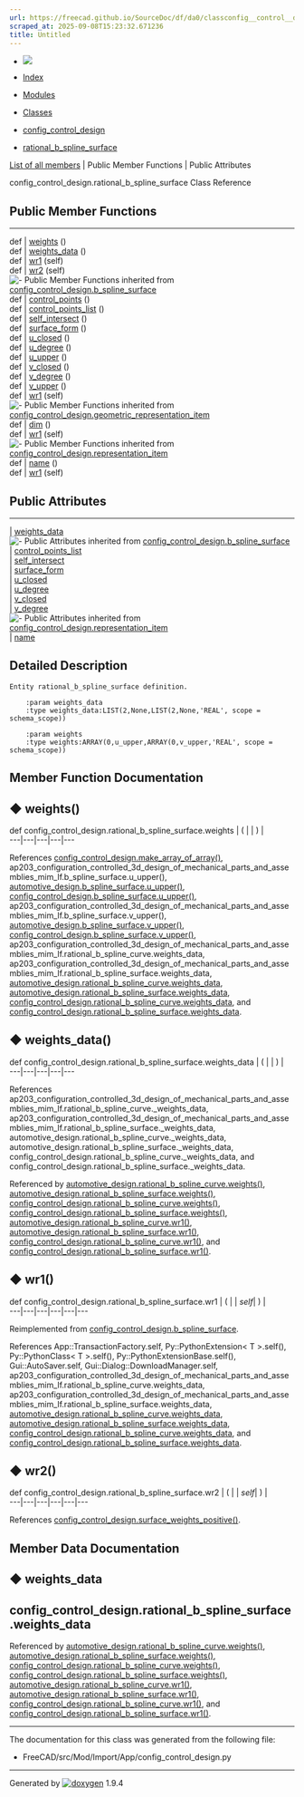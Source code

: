 ```yaml
---
url: https://freecad.github.io/SourceDoc/df/da0/classconfig__control__design_1_1rational__b__spline__surface.html
scraped_at: 2025-09-08T15:23:32.671236
title: Untitled
---
```


  * [ ![](https://www.freecad.org/svg/logo-freecad.svg) ](https://freecadweb.org "FreeCAD")
  * [Index](../../index.html "Index")
  * [Modules](../../modules.html "Modules list")
  * [Classes](../../annotated.html "Annotated list")

  * [config_control_design](../../d4/d07/namespaceconfig__control__design.html)
  * [rational_b_spline_surface](../../df/da0/classconfig__control__design_1_1rational__b__spline__surface.html)

[List of all members](../../db/d36/classconfig__control__design_1_1rational__b__spline__surface-members.html) | Public Member Functions | Public Attributes

config_control_design.rational_b_spline_surface Class Reference

##  Public Member Functions  
  
---  
def | [weights](../../df/da0/classconfig__control__design_1_1rational__b__spline__surface.html#a9e7f71b84fad72fa4dceb4cc12bad9a3) ()  
def | [weights_data](../../df/da0/classconfig__control__design_1_1rational__b__spline__surface.html#a4413c6cd67fa65a3093e39dfc9b4e852) ()  
def | [wr1](../../df/da0/classconfig__control__design_1_1rational__b__spline__surface.html#a21c1bb1a384a79e5ef50126d0c2cb71c) (self)  
def | [wr2](../../df/da0/classconfig__control__design_1_1rational__b__spline__surface.html#a94043262dbab6dda6cffa8fec5fdac10) (self)  
![-](../../closed.png) Public Member Functions inherited from
[config_control_design.b_spline_surface](../../de/d46/classconfig__control__design_1_1b__spline__surface.html)  
def | [control_points](../../de/d46/classconfig__control__design_1_1b__spline__surface.html#a7f30f922cfccbabe89073ee253a944c8) ()  
def | [control_points_list](../../de/d46/classconfig__control__design_1_1b__spline__surface.html#aa1b366e31d899cc417b08134279a8459) ()  
def | [self_intersect](../../de/d46/classconfig__control__design_1_1b__spline__surface.html#a77049c5d51fcf17d3c88bc98e1416784) ()  
def | [surface_form](../../de/d46/classconfig__control__design_1_1b__spline__surface.html#a39242e3b85687eae585e8db328338564) ()  
def | [u_closed](../../de/d46/classconfig__control__design_1_1b__spline__surface.html#a83e156fa2166dc68779e732b6250f870) ()  
def | [u_degree](../../de/d46/classconfig__control__design_1_1b__spline__surface.html#a5aa6d146290b53d4041fc98ffe107e8a) ()  
def | [u_upper](../../de/d46/classconfig__control__design_1_1b__spline__surface.html#ab949a61fc35271f21ccf0ff96cf04d34) ()  
def | [v_closed](../../de/d46/classconfig__control__design_1_1b__spline__surface.html#a7ef022464052dcf1c043bdd9be33c6f5) ()  
def | [v_degree](../../de/d46/classconfig__control__design_1_1b__spline__surface.html#ac17b44aa0c54c80f63537307536a1234) ()  
def | [v_upper](../../de/d46/classconfig__control__design_1_1b__spline__surface.html#a07480bbc0bba2230d560575ab0a41c2b) ()  
def | [wr1](../../de/d46/classconfig__control__design_1_1b__spline__surface.html#a7b8fa4169157c5e5b779fdc1bfbbeb97) (self)  
![-](../../closed.png) Public Member Functions inherited from
[config_control_design.geometric_representation_item](../../d3/d18/classconfig__control__design_1_1geometric__representation__item.html)  
def | [dim](../../d3/d18/classconfig__control__design_1_1geometric__representation__item.html#aac385fb99d009b699d0d77f10ebdc5f1) ()  
def | [wr1](../../d3/d18/classconfig__control__design_1_1geometric__representation__item.html#a779ebde9495ea4132b585e06aa418f13) (self)  
![-](../../closed.png) Public Member Functions inherited from
[config_control_design.representation_item](../../d9/d69/classconfig__control__design_1_1representation__item.html)  
def | [name](../../d9/d69/classconfig__control__design_1_1representation__item.html#a5ea878073c85170f328deff23a9c5732) ()  
def | [wr1](../../d9/d69/classconfig__control__design_1_1representation__item.html#a4cdc1db49341dedc8f271ec89801c713) (self)  
  
##  Public Attributes  
  
---  
|
[weights_data](../../df/da0/classconfig__control__design_1_1rational__b__spline__surface.html#aba810f149e0bb822c29cd99c249d17f7)  
![-](../../closed.png) Public Attributes inherited from
[config_control_design.b_spline_surface](../../de/d46/classconfig__control__design_1_1b__spline__surface.html)  
|
[control_points_list](../../de/d46/classconfig__control__design_1_1b__spline__surface.html#a32ded8f4c1082d4f1e122440c1d43309)  
|
[self_intersect](../../de/d46/classconfig__control__design_1_1b__spline__surface.html#a8c314c22fe865c70960358efc204dd8a)  
|
[surface_form](../../de/d46/classconfig__control__design_1_1b__spline__surface.html#aac08b23dcd3fc7c89b8db036c4e85e50)  
|
[u_closed](../../de/d46/classconfig__control__design_1_1b__spline__surface.html#af4f570ce050b156bf8d6cdf62d99475b)  
|
[u_degree](../../de/d46/classconfig__control__design_1_1b__spline__surface.html#ac4b5224a5272b1179f5f98a83a607644)  
|
[v_closed](../../de/d46/classconfig__control__design_1_1b__spline__surface.html#ac1c1214a355a6bb1b3c622f5a3ee69c0)  
|
[v_degree](../../de/d46/classconfig__control__design_1_1b__spline__surface.html#a1a43a8618be50249b039ace0803392e7)  
![-](../../closed.png) Public Attributes inherited from
[config_control_design.representation_item](../../d9/d69/classconfig__control__design_1_1representation__item.html)  
|
[name](../../d9/d69/classconfig__control__design_1_1representation__item.html#a0e8be677f8410825a46422f3c0e1c128)  
  
## Detailed Description

    
    
    Entity rational_b_spline_surface definition.
    
        :param weights_data
        :type weights_data:LIST(2,None,LIST(2,None,'REAL', scope = schema_scope))
    
        :param weights
        :type weights:ARRAY(0,u_upper,ARRAY(0,v_upper,'REAL', scope = schema_scope))

## Member Function Documentation

## ◆ weights()

def config_control_design.rational_b_spline_surface.weights  | ( | | ) |   
---|---|---|---|---  
  
References
[config_control_design.make_array_of_array()](../../d4/d07/namespaceconfig__control__design.html#abb5a571265ebf1395690efb52f72fe9c),
ap203_configuration_controlled_3d_design_of_mechanical_parts_and_assemblies_mim_lf.b_spline_surface.u_upper(),
[automotive_design.b_spline_surface.u_upper()](../../d8/dc4/classautomotive__design_1_1b__spline__surface.html#af78bd95b1f90d7f7b2b8fce1fc4056a5),
[config_control_design.b_spline_surface.u_upper()](../../de/d46/classconfig__control__design_1_1b__spline__surface.html#ab949a61fc35271f21ccf0ff96cf04d34),
ap203_configuration_controlled_3d_design_of_mechanical_parts_and_assemblies_mim_lf.b_spline_surface.v_upper(),
[automotive_design.b_spline_surface.v_upper()](../../d8/dc4/classautomotive__design_1_1b__spline__surface.html#a3849c73666331d9d738eb5da58282f7e),
[config_control_design.b_spline_surface.v_upper()](../../de/d46/classconfig__control__design_1_1b__spline__surface.html#a07480bbc0bba2230d560575ab0a41c2b),
ap203_configuration_controlled_3d_design_of_mechanical_parts_and_assemblies_mim_lf.rational_b_spline_curve.weights_data,
ap203_configuration_controlled_3d_design_of_mechanical_parts_and_assemblies_mim_lf.rational_b_spline_surface.weights_data,
[automotive_design.rational_b_spline_curve.weights_data](../../d9/dde/classautomotive__design_1_1rational__b__spline__curve.html#a4b3ac09e0532e7ff7608e220bcec00a5),
[automotive_design.rational_b_spline_surface.weights_data](../../db/de5/classautomotive__design_1_1rational__b__spline__surface.html#a6414521fd168c48bb227e6076c14369e),
[config_control_design.rational_b_spline_curve.weights_data](../../d2/d28/classconfig__control__design_1_1rational__b__spline__curve.html#a5b03d4289a030aa408ada00b71712f29),
and
[config_control_design.rational_b_spline_surface.weights_data](../../df/da0/classconfig__control__design_1_1rational__b__spline__surface.html#aba810f149e0bb822c29cd99c249d17f7).

## ◆ weights_data()

def config_control_design.rational_b_spline_surface.weights_data  | ( | | ) |   
---|---|---|---|---  
  
References
ap203_configuration_controlled_3d_design_of_mechanical_parts_and_assemblies_mim_lf.rational_b_spline_curve._weights_data,
ap203_configuration_controlled_3d_design_of_mechanical_parts_and_assemblies_mim_lf.rational_b_spline_surface._weights_data,
automotive_design.rational_b_spline_curve._weights_data,
automotive_design.rational_b_spline_surface._weights_data,
config_control_design.rational_b_spline_curve._weights_data, and
config_control_design.rational_b_spline_surface._weights_data.

Referenced by
[automotive_design.rational_b_spline_curve.weights()](../../d9/dde/classautomotive__design_1_1rational__b__spline__curve.html#ab91315101d34e8a211b983234fbeec25),
[automotive_design.rational_b_spline_surface.weights()](../../db/de5/classautomotive__design_1_1rational__b__spline__surface.html#af9dce70be29578712867ae951c1be191),
[config_control_design.rational_b_spline_curve.weights()](../../d2/d28/classconfig__control__design_1_1rational__b__spline__curve.html#a4efaf8a6ec31baf9094c93b5a1712542),
[config_control_design.rational_b_spline_surface.weights()](../../df/da0/classconfig__control__design_1_1rational__b__spline__surface.html#a9e7f71b84fad72fa4dceb4cc12bad9a3),
[automotive_design.rational_b_spline_curve.wr1()](../../d9/dde/classautomotive__design_1_1rational__b__spline__curve.html#a5e3d80b5dcfe98ab3c9d3354fbe52d62),
[automotive_design.rational_b_spline_surface.wr1()](../../db/de5/classautomotive__design_1_1rational__b__spline__surface.html#a525eb257f8323ae17121c16170f69616),
[config_control_design.rational_b_spline_curve.wr1()](../../d2/d28/classconfig__control__design_1_1rational__b__spline__curve.html#ad450bf462f3eef07955850c3c609d71e),
and
[config_control_design.rational_b_spline_surface.wr1()](../../df/da0/classconfig__control__design_1_1rational__b__spline__surface.html#a21c1bb1a384a79e5ef50126d0c2cb71c).

## ◆ wr1()

def config_control_design.rational_b_spline_surface.wr1  | ( |  | _self_| ) |   
---|---|---|---|---|---  
  
Reimplemented from
[config_control_design.b_spline_surface](../../de/d46/classconfig__control__design_1_1b__spline__surface.html#a7b8fa4169157c5e5b779fdc1bfbbeb97).

References App::TransactionFactory.self, Py::PythonExtension< T >.self(),
Py::PythonClass< T >.self(), Py::PythonExtensionBase.self(),
Gui::AutoSaver.self, Gui::Dialog::DownloadManager.self,
ap203_configuration_controlled_3d_design_of_mechanical_parts_and_assemblies_mim_lf.rational_b_spline_curve.weights_data,
ap203_configuration_controlled_3d_design_of_mechanical_parts_and_assemblies_mim_lf.rational_b_spline_surface.weights_data,
[automotive_design.rational_b_spline_curve.weights_data](../../d9/dde/classautomotive__design_1_1rational__b__spline__curve.html#a4b3ac09e0532e7ff7608e220bcec00a5),
[automotive_design.rational_b_spline_surface.weights_data](../../db/de5/classautomotive__design_1_1rational__b__spline__surface.html#a6414521fd168c48bb227e6076c14369e),
[config_control_design.rational_b_spline_curve.weights_data](../../d2/d28/classconfig__control__design_1_1rational__b__spline__curve.html#a5b03d4289a030aa408ada00b71712f29),
and
[config_control_design.rational_b_spline_surface.weights_data](../../df/da0/classconfig__control__design_1_1rational__b__spline__surface.html#aba810f149e0bb822c29cd99c249d17f7).

## ◆ wr2()

def config_control_design.rational_b_spline_surface.wr2  | ( |  | _self_| ) |   
---|---|---|---|---|---  
  
References
[config_control_design.surface_weights_positive()](../../d4/d07/namespaceconfig__control__design.html#a00a23fed2b28795902ec25654adf564a).

## Member Data Documentation

## ◆ weights_data

config_control_design.rational_b_spline_surface.weights_data  
---  
  
Referenced by
[automotive_design.rational_b_spline_curve.weights()](../../d9/dde/classautomotive__design_1_1rational__b__spline__curve.html#ab91315101d34e8a211b983234fbeec25),
[automotive_design.rational_b_spline_surface.weights()](../../db/de5/classautomotive__design_1_1rational__b__spline__surface.html#af9dce70be29578712867ae951c1be191),
[config_control_design.rational_b_spline_curve.weights()](../../d2/d28/classconfig__control__design_1_1rational__b__spline__curve.html#a4efaf8a6ec31baf9094c93b5a1712542),
[config_control_design.rational_b_spline_surface.weights()](../../df/da0/classconfig__control__design_1_1rational__b__spline__surface.html#a9e7f71b84fad72fa4dceb4cc12bad9a3),
[automotive_design.rational_b_spline_curve.wr1()](../../d9/dde/classautomotive__design_1_1rational__b__spline__curve.html#a5e3d80b5dcfe98ab3c9d3354fbe52d62),
[automotive_design.rational_b_spline_surface.wr1()](../../db/de5/classautomotive__design_1_1rational__b__spline__surface.html#a525eb257f8323ae17121c16170f69616),
[config_control_design.rational_b_spline_curve.wr1()](../../d2/d28/classconfig__control__design_1_1rational__b__spline__curve.html#ad450bf462f3eef07955850c3c609d71e),
and
[config_control_design.rational_b_spline_surface.wr1()](../../df/da0/classconfig__control__design_1_1rational__b__spline__surface.html#a21c1bb1a384a79e5ef50126d0c2cb71c).

* * *

The documentation for this class was generated from the following file:

  * FreeCAD/src/Mod/Import/App/config_control_design.py

* * *

Generated by
[![doxygen](../../doxygen.svg)](https://www.doxygen.org/index.html) 1.9.4


